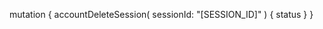mutation {
    accountDeleteSession(
        sessionId: "[SESSION_ID]"
    ) {
        status
    }
}
